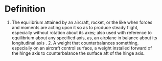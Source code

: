 # Definition

1.  The equilibrium attained by an aircraft, rocket, or the like when
    forces and moments are acting upon it so as to produce steady
    flight, especially without rotation about its axes; also used with
    reference to equilibrium about any specified axis, as, an airplane
    in balance about its longitudinal axis . 2. A weight that
    counterbalances something, especially on an aircraft control
    surface, a weight installed forward of the hinge axis to
    counterbalance the surface aft of the hinge axis.
